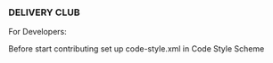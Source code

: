 ### DELIVERY CLUB

For Developers:

Before start contributing set up code-style.xml in Code Style Scheme